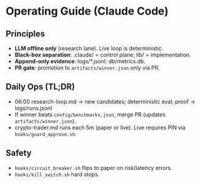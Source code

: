 # Operating Guide (Claude Code)

## Principles
- **LLM offline only** (research lane). Live loop is deterministic.
- **Black-box separation**: .claude/ = control plane; lib/ = implementation.
- **Append-only evidence**: logs/*.jsonl; db/metrics.db.
- **PR gate**: promotion to `artifacts/winner.json` only via PR.

## Daily Ops (TL;DR)
- 06:00 research-loop.md → new candidates; deterministic eval; proof → logs/runs.jsonl
- If winner beats `config/benchmarks.json`, merge PR (updates `artifacts/winner.json`).
- crypto-trader.md runs each 5m (paper or live). Live requires PIN via `hooks/guard_approve.sh`.

## Safety
- `hooks/circuit_breaker.sh` flips to paper on risk/latency errors.
- `hooks/kill_switch.sh` hard stops.